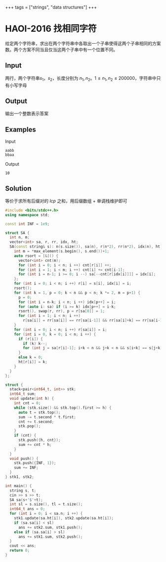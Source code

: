 +++
tags = ["strings", "data structures"]
+++

# HAOI-2016 找相同字符

给定两个字符串，求出在两个字符串中各取出一个子串使得这两个子串相同的方案数。两个方案不同当且仅当这两个子串中有一个位置不同。

## Input

两行，两个字符串$s_1$，$s_2$，长度分别为 $n_1,n_2$。$1 \le n_1, n_2 \le 200000$，字符串中只有小写字母

## Output

输出一个整数表示答案

## Examples

Input

```
aabb
bbaa
```

Output

```
10
```

## Solution

等价于求所有后缀对的 $lcp$ 之和，用后缀数组 + 单调栈维护即可

```cpp
#include <bits/stdc++.h>
using namespace std;

const int INF = 1e9;

struct SA {
  int n, m;
  vector<int> sa, r, rr, idx, ht;
  SA(const string& s): n(s.size()), sa(n), r(n*2), rr(n*2), idx(n), ht(n) {
    int m = *max_element(s.begin(), s.end())+1;
    auto rsort = [&]() {
      vector<int> cnt(m);
      for (int i = 0; i < n; i ++) cnt[r[i]] ++;
      for (int i = 1; i < m; i ++) cnt[i] += cnt[i-1];
      for (int i = n-1; i >= 0; i --) sa[--cnt[r[idx[i]]]] = idx[i];
    };
    for (int i = 0; i < n; i ++) r[i] = s[i], idx[i] = i;
    rsort();
    for (int k = 1, p = 0; k < n && p < n; k *= 2, m = p+1) {
      p = 0;
      for (int i = n-k; i < n; i ++) idx[p++] = i;
      for (auto i: sa) if (i >= k) idx[p++] = i-k;
      rsort(), swap(r, rr), p = r[sa[0]] = 1;
      for (int i = 1; i < n; i ++)
        r[sa[i]] = rr[sa[i]] == rr[sa[i-1]] && rr[sa[i]+k] == rr[sa[i-1]+k] ? p: ++p;
    }
    for (int i = 0; i < n; i ++) r[sa[i]] = i;
    for (int i = 0, k = 0; i < n; i ++) {
      if (r[i]) {
        if (k) k--;
        for (int j = sa[r[i]-1]; i+k < n && j+k < n && s[i+k] == s[j+k]; k ++) ;
      }
      else k = 0;
      ht[r[i]] = k;
    }
  }
};

struct {
  stack<pair<int64_t, int>> stk;
  int64_t sum;
  void update(int h) {
    int cnt = 0;
    while (stk.size() && stk.top().first >= h) {
      auto t = stk.top();
      sum -= t.second * t.first; 
      cnt += t.second;
      stk.pop();
    }
    if (cnt) {
      stk.push({h, cnt});
      sum += cnt * h;
    }
  }
  void push() {
    stk.push({INF, 1});
    sum += INF;
  }
} stk1, stk2;

int main() {
  string s, t;
  cin >> s >> t;
  SA sa(s+'$'+t);
  int sl = s.size(), tl = t.size();
  int64_t ans = 0;
  for (int i = 0; i < sa.n; i ++) {
    stk1.update(sa.ht[i]), stk2.update(sa.ht[i]);
    if (sa.sa[i] < sl)
      ans += stk2.sum, stk1.push();
    else if (sa.sa[i] > sl)
      ans += stk1.sum, stk2.push();
  }
  cout << ans;
  return 0;
}
```
